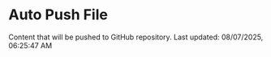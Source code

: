 # Auto Push File

Content that will be pushed to GitHub repository.
Last updated: 08/07/2025, 06:25:47 AM